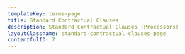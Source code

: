 ```yaml
---
templateKey: terms-page
title: Standard Contractual Clauses
description: Standard Contractual Clauses (Processors)
layoutClassname: standard-contractual-clauses-page
contentfulID: 7
---
```

